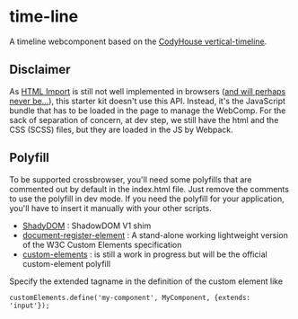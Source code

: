 # time-line
A timeline webcomponent based on the [CodyHouse vertical-timeline](https://github.com/CodyHouse/vertical-timeline).

## Disclaimer
As [HTML Import](https://developer.mozilla.org/en-US/docs/Web/Web_Components/HTML_Imports) is still not well implemented in browsers ([and will perhaps never be...](https://hacks.mozilla.org/2015/06/the-state-of-web-components)), this starter kit doesn't use this API. Instead, it's the JavaScript bundle that has to be loaded in the page to manage the WebComp.
For the sack of separation of concern, at dev step, we still have the html and the CSS (SCSS) files, but they are loaded in the JS by Webpack.

## Polyfill
To be supported crossbrowser, you'll need some polyfills that are commented out by default in the index.html file.
Just remove the comments to use the polyfill in dev mode.
If you need the polyfill for your application, you'll have to insert it manually with your other scripts.

- [ShadyDOM](https://github.com/webcomponents/shadydom) : ShadowDOM V1 shim
- [document-register-element](https://github.com/WebReflection/document-register-element) : A stand-alone working lightweight version of the W3C Custom Elements specification
- [custom-elements](https://github.com/webcomponents/custom-elements) : is still a work in progress but will be the official custom-element polyfill

Specify the extended tagname in the definition of the custom element like

```customElements.define('my-component', MyComponent, {extends: 'input'});```

